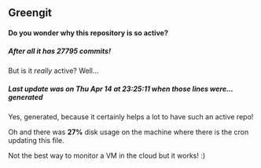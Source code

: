 ## Greengit

#### Do you wonder why this repository is so active?

##### After all it has 27795 commits!

But is it *really* active? Well...

##### Last update was on Thu Apr 14 at 23:25:11 when those lines were... generated

Yes, generated, because it certainly helps a lot to have such an active repo!

Oh and there was **27%** disk usage on the machine
where there is the cron updating this file.

Not the best way to monitor a VM in the cloud but it works! :)
